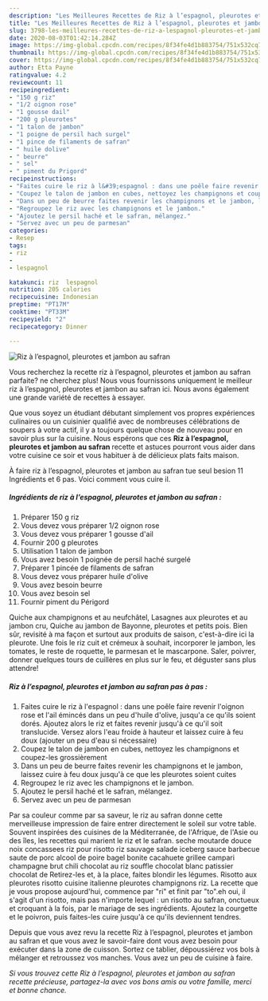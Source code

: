 ```yaml
---
description: "Les Meilleures Recettes de Riz à l’espagnol, pleurotes et jambon au safran"
title: "Les Meilleures Recettes de Riz à l’espagnol, pleurotes et jambon au safran"
slug: 3798-les-meilleures-recettes-de-riz-a-lespagnol-pleurotes-et-jambon-au-safran
date: 2020-08-03T01:42:14.284Z
image: https://img-global.cpcdn.com/recipes/8f34fe4d1b883754/751x532cq70/riz-a-lespagnol-pleurotes-et-jambon-au-safran-photo-principale-de-la-recette.jpg
thumbnail: https://img-global.cpcdn.com/recipes/8f34fe4d1b883754/751x532cq70/riz-a-lespagnol-pleurotes-et-jambon-au-safran-photo-principale-de-la-recette.jpg
cover: https://img-global.cpcdn.com/recipes/8f34fe4d1b883754/751x532cq70/riz-a-lespagnol-pleurotes-et-jambon-au-safran-photo-principale-de-la-recette.jpg
author: Etta Payne
ratingvalue: 4.2
reviewcount: 11
recipeingredient:
- "150 g riz"
- "1/2 oignon rose"
- "1 gousse dail"
- "200 g pleurotes"
- "1 talon de jambon"
- "1 poigne de persil hach surgel"
- "1 pince de filaments de safran"
- " huile dolive"
- " beurre"
- " sel"
- " piment du Prigord"
recipeinstructions:
- "Faites cuire le riz à l&#39;espagnol : dans une poêle faire revenir l&#39;oignon rose et l&#39;ail émincés dans un peu d&#39;huile d&#39;olive, jusqu&#39;a ce qu&#39;ils soient dorés. Ajoutez alors le riz et faites revenir jusqu&#39;à ce qu&#39;il soit translucide. Versez alors l&#39;eau froide à hauteur et laissez cuire à feu doux (ajouter un peu d&#39;eau si nécessaire)"
- "Coupez le talon de jambon en cubes, nettoyez les champignons et coupez-les grossièrement"
- "Dans un peu de beurre faites revenir les champignons et le jambon, laissez cuire à feu doux jusqu&#39;à ce que les pleurotes soient cuites"
- "Regroupez le riz avec les champignons et le jambon."
- "Ajoutez le persil haché et le safran, mélangez."
- "Servez avec un peu de parmesan"
categories:
- Resep
tags:
- riz
- 
- lespagnol

katakunci: riz  lespagnol 
nutrition: 205 calories
recipecuisine: Indonesian
preptime: "PT17M"
cooktime: "PT33M"
recipeyield: "2"
recipecategory: Dinner

---
```



![Riz à l’espagnol, pleurotes et jambon au safran](https://img-global.cpcdn.com/recipes/8f34fe4d1b883754/751x532cq70/riz-a-lespagnol-pleurotes-et-jambon-au-safran-photo-principale-de-la-recette.jpg)

Vous recherchez la recette riz à l’espagnol, pleurotes et jambon au safran parfaite? ne cherchez plus! Nous vous fournissons uniquement le meilleur riz à l’espagnol, pleurotes et jambon au safran ici. Nous avons également une grande variété de recettes à essayer.

Que vous soyez un étudiant débutant simplement vos propres expériences culinaires ou un cuisinier qualifié avec de nombreuses célébrations de soupers à votre actif, il y a toujours quelque chose de nouveau pour en savoir plus sur la cuisine. Nous espérons que ces <strong> Riz à l’espagnol, pleurotes et jambon au safran </strong> recette et astuces pourront vous aider dans votre cuisine ce soir et vous habituer à de délicieux plats faits maison.

<!--inarticleads1-->

À faire riz à l’espagnol, pleurotes et jambon au safran tue seul besion 11 Ingrédients et 6 pas. Voici comment vous cuire il.

##### Ingrédients de riz à l’espagnol, pleurotes et jambon au safran :

1. Préparer 150 g riz
1. Vous devez vous préparer 1/2 oignon rose
1. Vous devez vous préparer 1 gousse d&#39;ail
1. Fournir 200 g pleurotes
1. Utilisation 1 talon de jambon
1. Vous avez besoin 1 poignée de persil haché surgelé
1. Préparer 1 pincée de filaments de safran
1. Vous devez vous préparer  huile d&#39;olive
1. Vous avez besoin  beurre
1. Vous avez besoin  sel
1. Fournir  piment du Périgord


Quiche aux champignons et au neufchâtel, Lasagnes aux pleurotes et au jambon cru, Quiche au jambon de Bayonne, pleurotes et petits pois. Bien sûr, revisité à ma façon et surtout aux produits de saison, c&#39;est-à-dire ici la pleurote. Une fois le riz cuit et crémeux à souhait, incorporer le jambon, les tomates, le reste de roquette, le parmesan et le mascarpone. Saler, poivrer, donner quelques tours de cuillères en plus sur le feu, et déguster sans plus attendre! 

<!--inarticleads2-->

##### Riz à l’espagnol, pleurotes et jambon au safran pas à pas :

1. Faites cuire le riz à l&#39;espagnol : dans une poêle faire revenir l&#39;oignon rose et l&#39;ail émincés dans un peu d&#39;huile d&#39;olive, jusqu&#39;a ce qu&#39;ils soient dorés. Ajoutez alors le riz et faites revenir jusqu&#39;à ce qu&#39;il soit translucide. Versez alors l&#39;eau froide à hauteur et laissez cuire à feu doux (ajouter un peu d&#39;eau si nécessaire)
1. Coupez le talon de jambon en cubes, nettoyez les champignons et coupez-les grossièrement
1. Dans un peu de beurre faites revenir les champignons et le jambon, laissez cuire à feu doux jusqu&#39;à ce que les pleurotes soient cuites
1. Regroupez le riz avec les champignons et le jambon.
1. Ajoutez le persil haché et le safran, mélangez.
1. Servez avec un peu de parmesan


Par sa couleur comme par sa saveur, le riz au safran donne cette merveilleuse impression de faire entrer directement le soleil sur votre table. Souvent inspirées des cuisines de la Méditerranée, de l&#39;Afrique, de l&#39;Asie ou des îles, les recettes qui marient le riz et le safran. seche moutarde douce noix concassees riz pour risotto riz sauvage salade iceberg sauce barbecue saute de porc alcool de poire bagel bonite cacahuete grillee campari champagne brut chili chocolat au riz souffle chocolat blanc patissier chocolat de Retirez-les et, à la place, faites blondir les légumes. Risotto aux pleurotes risotto cuisine italienne pleurotes champignons riz. La recette que je vous propose aujourd&#39;hui, commence par &#34;ri&#34; et finit par &#34;to&#34;.eh oui, il s&#39;agit d&#39;un risotto, mais pas n&#39;importe lequel : un risotto au safran, onctueux et croquant à la fois, par le mariage de ses ingrédients. Ajoutez la courgette et le poivron, puis faites-les cuire jusqu&#39;à ce qu&#39;ils deviennent tendres. 

<!--inarticleads1-->

<p>
Depuis que vous avez revu la recette Riz à l’espagnol, pleurotes et jambon au safran et que vous avez le savoir-faire dont vous avez besoin pour exécuter dans la zone de cuisson. Sortez ce tablier, dépoussiérez vos bols à mélanger et retroussez vos manches. Vous avez un peu de cuisine à faire.
</p>

<p>
<i>Si vous trouvez cette Riz à l’espagnol, pleurotes et jambon au safran recette précieuse, partagez-la avec vos bons amis ou votre famille, merci et bonne chance.</i>
</p>
